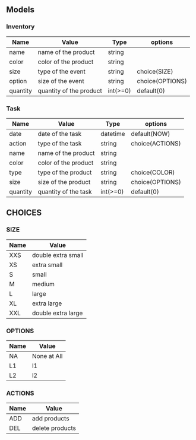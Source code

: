 ## Models

### Inventory
| Name     | Value                    | Type     | options         |
| -------- | ------------------------ | -------- | --------------- |
| name     | name of the product      | string   |                 |
| color    | color of the product     | string   |                 |
| size     | type of the event        | string   | choice(SIZE)    |
| option   | size of the event        | string   | choice(OPTIONS) |
| quantity | quantity of the product  | int(>=0) | default(0)      |

### Task
| Name     | Value                | Type     | options         |
| -------- |--------------------- | -------- | --------------- |
| date     | date of the task     | datetime | default(NOW)    |
| action   | type of the task     | string   | choice(ACTIONS) |
| name     | name of the product  | string   |                 |
| color    | color of the product | string   |                 |
| type     | type of the product  | string   | choice(COLOR)   |
| size     | size of the product  | string   | choice(OPTIONS) |
| quantity | quantity of the task | int(>=0) | default(0)      |

## CHOICES

### SIZE
| Name | Value              |
| ---- | ------------------ |
| XXS  | double extra small |
| XS   | extra small        |
| S    | small              |
| M    | medium             |
| L    | large              |
| XL   | extra large        |
| XXL  | double extra large |

### OPTIONS
| Name | Value       |
| ---- | ----------- |
| NA   | None at All |
| L1   | l1          |
| L2   | l2          |

### ACTIONS
| Name | Value           |
| ---- | --------------- |
| ADD  | add products    |
| DEL  | delete products |
